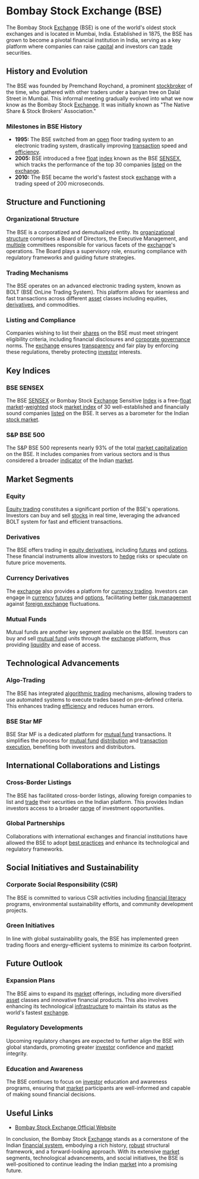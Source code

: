 # Bombay Stock Exchange (BSE)

The Bombay Stock [Exchange](../e/exchange.md) (BSE) is one of the world's oldest stock exchanges and is located in Mumbai, India. Established in 1875, the BSE has grown to become a pivotal financial institution in India, serving as a key platform where companies can raise [capital](../c/capital.md) and investors can [trade](../t/trade.md) securities. 

## History and Evolution

The BSE was founded by Premchand Roychand, a prominent [stockbroker](../s/stockbroker.md) of the time, who gathered with other traders under a banyan tree on Dalal Street in Mumbai. This informal meeting gradually evolved into what we now know as the Bombay Stock [Exchange](../e/exchange.md). It was initially known as "The Native Share & Stock Brokers' Association."

### Milestones in BSE History
- **1995:** The BSE switched from an [open](../o/open.md) floor trading system to an electronic trading system, drastically improving [transaction](../t/transaction.md) speed and [efficiency](../e/efficiency.md).
- **2005:** BSE introduced a free [float](../f/float.md) [index](../i/index_instrument.md) known as the BSE [SENSEX](../s/sensex.md), which tracks the performance of the top 30 companies [listed](../l/listed.md) on the [exchange](../e/exchange.md).
- **2010:** The BSE became the world's fastest stock [exchange](../e/exchange.md) with a trading speed of 200 microseconds.

## Structure and Functioning

### Organizational Structure
The BSE is a corporatized and demutualized entity. Its [organizational structure](../o/organizational_structure.md) comprises a Board of Directors, the Executive Management, and [multiple](../m/multiple.md) committees responsible for various facets of the [exchange](../e/exchange.md)'s operations. The Board plays a supervisory role, ensuring compliance with regulatory frameworks and guiding future strategies.

### Trading Mechanisms
The BSE operates on an advanced electronic trading system, known as BOLT (BSE OnLine Trading System). This platform allows for seamless and fast transactions across different [asset](../a/asset.md) classes including equities, [derivatives](../d/derivatives.md), and commodities.

### Listing and Compliance
Companies wishing to list their [shares](../s/shares.md) on the BSE must meet stringent eligibility criteria, including financial disclosures and [corporate governance](../c/corporate_governance.md) norms. The [exchange](../e/exchange.md) ensures [transparency](../t/transparency.md) and fair play by enforcing these regulations, thereby protecting [investor](../i/investor.md) interests.

## Key Indices

### BSE SENSEX
The BSE [SENSEX](../s/sensex.md) or Bombay Stock [Exchange](../e/exchange.md) Sensitive [Index](../i/index_instrument.md) is a free-[float](../f/float.md) [market](../m/market.md)-[weighted](../w/weighted.md) stock [market index](../m/market_index.md) of 30 well-established and financially sound companies [listed](../l/listed.md) on the BSE. It serves as a barometer for the Indian [stock market](../s/stock_market.md).

### S&P BSE 500
The S&P BSE 500 represents nearly 93% of the total [market capitalization](../m/market_capitalization.md) on the BSE. It includes companies from various sectors and is thus considered a broader [indicator](../i/indicator.md) of the Indian [market](../m/market.md).

## Market Segments

### Equity
[Equity trading](../e/equity_trading.md) constitutes a significant portion of the BSE's operations. Investors can buy and sell [stocks](../s/stock.md) in real time, leveraging the advanced BOLT system for fast and efficient transactions.

### Derivatives
The BSE offers trading in [equity derivatives](../e/equity_derivatives.md), including [futures](../f/futures.md) and [options](../o/options.md). These financial instruments allow investors to [hedge](../h/hedge.md) risks or speculate on future price movements.

### Currency Derivatives
The [exchange](../e/exchange.md) also provides a platform for [currency trading](../c/currency_trading_strategies.md). Investors can engage in [currency](../c/currency.md) [futures](../f/futures.md) and [options](../o/options.md), facilitating better [risk management](../r/risk_management.md) against [foreign exchange](../f/foreign_exchange.md) fluctuations.

### Mutual Funds
Mutual funds are another key segment available on the BSE. Investors can buy and sell [mutual fund](../m/mutual_fund.md) units through the [exchange](../e/exchange.md) platform, thus providing [liquidity](../l/liquidity.md) and ease of access.

## Technological Advancements

### Algo-Trading
The BSE has integrated [algorithmic trading](../a/accountability.md) mechanisms, allowing traders to use automated systems to execute trades based on pre-defined criteria. This enhances trading [efficiency](../e/efficiency.md) and reduces human errors.

### BSE Star MF
BSE Star MF is a dedicated platform for [mutual fund](../m/mutual_fund.md) transactions. It simplifies the process for [mutual fund](../m/mutual_fund.md) [distribution](../d/distribution.md) and [transaction execution](../t/transaction_execution.md), benefiting both investors and distributors.

## International Collaborations and Listings

### Cross-Border Listings
The BSE has facilitated cross-border listings, allowing foreign companies to list and [trade](../t/trade.md) their securities on the Indian platform. This provides Indian investors access to a broader [range](../r/range.md) of investment opportunities.

### Global Partnerships
Collaborations with international exchanges and financial institutions have allowed the BSE to adopt [best practices](../b/best_practices.md) and enhance its technological and regulatory frameworks.

## Social Initiatives and Sustainability

### Corporate Social Responsibility (CSR)
The BSE is committed to various CSR activities including [financial literacy](../f/financial_literacy.md) programs, environmental sustainability efforts, and community development projects.

### Green Initiatives
In line with global sustainability goals, the BSE has implemented green trading floors and energy-efficient systems to minimize its carbon footprint.

## Future Outlook

### Expansion Plans
The BSE aims to expand its [market](../m/market.md) offerings, including more diversified [asset](../a/asset.md) classes and innovative financial products. This also involves enhancing its technological [infrastructure](../i/infrastructure.md) to maintain its status as the world's fastest [exchange](../e/exchange.md).

### Regulatory Developments
Upcoming regulatory changes are expected to further align the BSE with global standards, promoting greater [investor](../i/investor.md) confidence and [market](../m/market.md) integrity.

### Education and Awareness
The BSE continues to focus on [investor](../i/investor.md) education and awareness programs, ensuring that [market](../m/market.md) participants are well-informed and capable of making sound financial decisions.

## Useful Links
- [Bombay Stock Exchange Official Website](https://www.bseindia.com/)

In conclusion, the Bombay Stock [Exchange](../e/exchange.md) stands as a cornerstone of the Indian [financial system](../f/financial_system.md), embodying a rich history, [robust](../r/robust.md) structural framework, and a forward-looking approach. With its extensive [market](../m/market.md) segments, technological advancements, and social initiatives, the BSE is well-positioned to continue leading the Indian [market](../m/market.md) into a promising future.